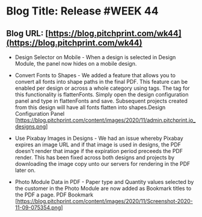 # **Blog Title**: Release #WEEK 44

## **Blog URL**: [https://blog.pitchprint.com/wk44](https://blog.pitchprint.com/wk44)

 * Design Selector on Mobile - When a design is selected in Design Module, the panel now hides on a mobile design.

 * Convert Fonts to Shapes - We added a feature that allows you to convert all fonts into shape paths in the final PDF. This feature can be
   enabled per design or across a whole category using tags.
   The tag for this functionality is flattenFonts.
   Simply open the design configuration panel and type in flattenFonts and save. Subsequent projects created from this design will have all
   fonts flatten into shapes.Design Configuration Panel [https://blog.pitchprint.com/content/images/2020/11/admin.pitchprint.io_designs.png]

 * Use Pixabay Images in Designs - We had an issue whereby Pixabay expires an image URL and if that image is used in designs, the PDF
   doesn't render that image if the expiration period preceeds the PDF render.
   This has been fixed across both designs and projects by downloading the image copy unto our servers for rendering in the PDF later on.

 * Photo Module Data in PDF - Paper type and Quantity values selected by the customer in the Photo Module are now added as Bookmark titles
   to the PDF a page.
   PDF Bookmark [https://blog.pitchprint.com/content/images/2020/11/Screenshot-2020-11-09-075354.png]

